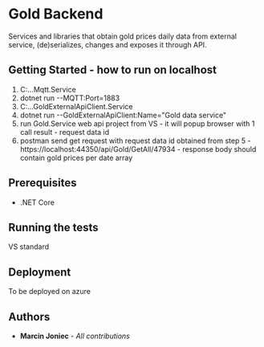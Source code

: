 # Gold Backend

Services and libraries that obtain gold prices daily data from external service, (de)serializes, changes and exposes it through API. 

## Getting Started - how to run on localhost

1. C:\...Mqtt.Service
2. dotnet run --MQTT:Port=1883
3. C:\...GoldExternalApiClient.Service
4. dotnet run --GoldExternalApiClient:Name="Gold data service"
5. run Gold.Service web api project from VS - it will popup browser with 1 call result - request data id
6. postman send get request with request data id obtained from step 5 - https://localhost:44350/api/Gold/GetAll/47934 - response body should contain gold prices per date array

## Prerequisites

- .NET Core


## Running the tests

VS standard


## Deployment

To be deployed on azure


## Authors

* **Marcin Joniec** - *All contributions*



